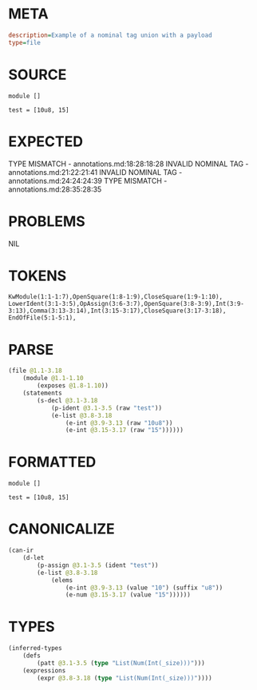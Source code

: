 # META
~~~ini
description=Example of a nominal tag union with a payload
type=file
~~~
# SOURCE
~~~roc
module []

test = [10u8, 15]

~~~
# EXPECTED
TYPE MISMATCH - annotations.md:18:28:18:28
INVALID NOMINAL TAG - annotations.md:21:22:21:41
INVALID NOMINAL TAG - annotations.md:24:24:24:39
TYPE MISMATCH - annotations.md:28:35:28:35
# PROBLEMS
NIL
# TOKENS
~~~zig
KwModule(1:1-1:7),OpenSquare(1:8-1:9),CloseSquare(1:9-1:10),
LowerIdent(3:1-3:5),OpAssign(3:6-3:7),OpenSquare(3:8-3:9),Int(3:9-3:13),Comma(3:13-3:14),Int(3:15-3:17),CloseSquare(3:17-3:18),
EndOfFile(5:1-5:1),
~~~
# PARSE
~~~clojure
(file @1.1-3.18
	(module @1.1-1.10
		(exposes @1.8-1.10))
	(statements
		(s-decl @3.1-3.18
			(p-ident @3.1-3.5 (raw "test"))
			(e-list @3.8-3.18
				(e-int @3.9-3.13 (raw "10u8"))
				(e-int @3.15-3.17 (raw "15"))))))
~~~
# FORMATTED
~~~roc
module []

test = [10u8, 15]
~~~
# CANONICALIZE
~~~clojure
(can-ir
	(d-let
		(p-assign @3.1-3.5 (ident "test"))
		(e-list @3.8-3.18
			(elems
				(e-int @3.9-3.13 (value "10") (suffix "u8"))
				(e-num @3.15-3.17 (value "15"))))))
~~~
# TYPES
~~~clojure
(inferred-types
	(defs
		(patt @3.1-3.5 (type "List(Num(Int(_size)))")))
	(expressions
		(expr @3.8-3.18 (type "List(Num(Int(_size)))"))))
~~~
